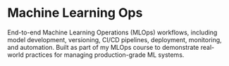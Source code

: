 # Machine Learning Ops
End-to-end Machine Learning Operations (MLOps) workflows, including model development, versioning, CI/CD pipelines, deployment, monitoring, and automation. Built as part of my MLOps course to demonstrate real-world practices for managing production-grade ML systems.


